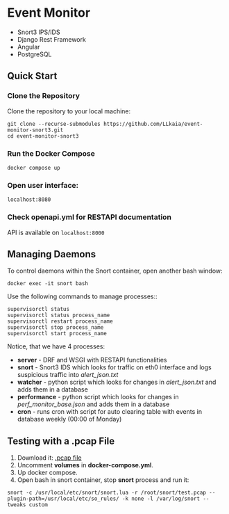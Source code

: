 # Event Monitor
- Snort3 IPS/IDS
- Django Rest Framework
- Angular
- PostgreSQL

## Quick Start

### Clone the Repository

Clone the repository to your local machine:

```
git clone --recurse-submodules https://github.com/LLkaia/event-monitor-snort3.git
cd event-monitor-snort3
```

### Run the Docker Compose

`docker compose up`

### Open user interface:
`localhost:8080`
### Check openapi.yml for RESTAPI documentation
API is available on `localhost:8000`
##
## Managing Daemons
To control daemons within the Snort container, open another bash window:

```docker exec -it snort bash```

Use the following commands to manage processes::
```
supervisorctl status
supervisorctl status process_name
supervisorctl restart process_name
supervisorctl stop process_name
supervisorctl start process_name
```
Notice, that we have 4 processes:
- **server** - DRF and WSGI with RESTAPI functionalities 
- **snort** - Snort3 IDS which looks for traffic on eth0 interface and logs suspicious traffic into _alert_json.txt_
- **watcher** - python script which looks for changes in _alert_json.txt_ and adds them in a database
- **performance** - python script which looks for changes in _perf_monitor_base.json_ and adds them in a database
- **cron** - runs cron with script for auto clearing table with events in database weekly (00:00 of Monday)

## Testing with a .pcap File
1. Download it: [.pcap file](http://205.174.165.80/CICDataset/CIC-IDS-2017/Dataset/PCAPs/Thursday-WorkingHours.pcap)
2. Uncomment **volumes** in **docker-compose.yml**.
3. Up docker compose.
4. Open bash in snort container, stop **snort** process and run it:
```
snort -c /usr/local/etc/snort/snort.lua -r /root/snort/test.pcap --plugin-path=/usr/local/etc/so_rules/ -k none -l /var/log/snort --tweaks custom
```